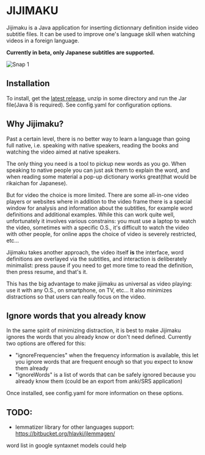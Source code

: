 # JIJIMAKU

Jijimaku is a Java application for inserting dictionnary definition inside video subtitle files. It can be used to improve one's language skill when watching videos in a foreign language.

**Currently in beta, only Japanese subtitles are supported.**

![Snap 1](https://juliango202.github.io/img/jijimaku/snap1.jpg)

## Installation
To install, get the [latest release](https://github.com/juliango202/jijimaku/releases), unzip in some directory and run the Jar file(Java 8 is required). See config.yaml for configuration options.

## Why Jijimaku?
Past a certain level, there is no better way to learn a language than going full native, i.e. speaking with native speakers, 
reading the books and watching the video aimed at native speakers.

The only thing you need is a tool to pickup new words as you go. When speaking to native people you can just ask them to explain the word,
and when reading some material a pop-up dictionary works great(that would be rikaichan for Japanese).

But for video the choice is more limited. 
There are some all-in-one video players or websites where in addition to the video frame there is
a special window for analysis and information about the subtitles, for example word definitions and additional examples.
While this can work quite well, unfortunately it involves various constrains: you must use a laptop to watch the video, 
sometimes with a specific O.S., it's difficult to watch the video with other people, for online apps the choice of video is severely restricted, etc...

Jijimaku takes another approach, the video itself **is** the interface, word definitions are overlayed via the subtitles, and interaction is deliberately minimalist: press pause if you need to get more time to read the definition, then press resume, and that's it. 

This has the big advantage to make jijimaku as universal as video playing: use it with any O.S., on smartphone, on TV, etc... It also minimizes distractions so that users can really focus on the video.

## Ignore words that you already know
In the same spirit of minimizing distraction, it is best to make Jijimaku ignores the words that you already know or don't need defined.
Currently two options are offered for this:
- "ignoreFrequencies" when the frequency information is available, this let you ignore words that are frequent enough so that you expect to know them already
- "ignoreWords" is a list of words that can be safely ignored because you already know them (could be an export from anki/SRS application)

Once installed, see config.yaml for more information on these options.

## TODO:
- lemmatizer library for other languages support: https://bitbucket.org/hlavki/jlemmagen/

word list in google syntaxnet models could help
